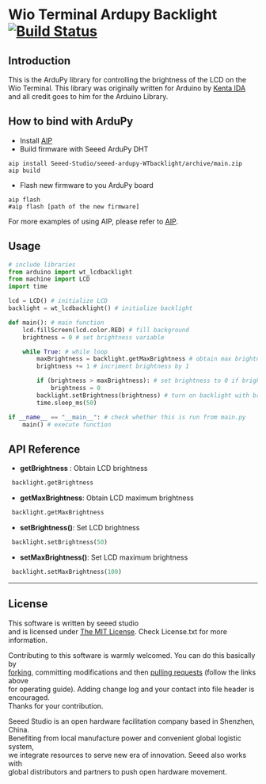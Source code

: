 # Wio Terminal Ardupy Backlight [![Build Status](https://api.travis-ci.com/Seeed-Studio/wio-terminal-ardupy-backlight.svg?branch=main)](https://travis-ci.com/github/Seeed-Studio/wio-terminal-ardupy-backlight)

## Introduction

This is the ArduPy library for controlling the brightness of the LCD on the Wio Terminal. This library was originally written for Arduino by [Kenta IDA](https://github.com/ciniml) and all credit goes to him for the Arduino Library.


## How to bind with ArduPy
- Install [AIP](https://github.com/Seeed-Studio/ardupy-aip)
- Build firmware with Seeed ArduPy DHT
```shell
aip install Seeed-Studio/seeed-ardupy-WTbacklight/archive/main.zip
aip build
```
- Flash new firmware to you ArduPy board
```shell
aip flash
#aip flash [path of the new firmware]
```
For more examples of using AIP, please refer to [AIP](https://github.com/Seeed-Studio/ardupy-aip).

## Usage

```python
# include libraries  
from arduino import wt_lcdbacklight
from machine import LCD
import time

lcd = LCD() # initialize LCD
backlight = wt_lcdbacklight() # initialize backlight

def main(): # main function 
    lcd.fillScreen(lcd.color.RED) # fill background 
    brightness = 0 # set brightness variable

    while True: # while loop
        maxBrightness = backlight.getMaxBrightness # obtain max brightness
        brightness += 1 # incriment brightness by 1

        if (brightness > maxBrightness): # set brightness to 0 if brightness value equals maxBrightness value
            brightness = 0
        backlight.setBrightness(brightness) # turn on backlight with brightness  
        time.sleep_ms(50)

if __name__ == "__main__": # check whether this is run from main.py
    main() # execute function
```

## API Reference

- **getBrightness** : Obtain LCD brightness
```python
 backlight.getBrightness
```

- **getMaxBrightness**: Obtain LCD maximum brightness
```python
 backlight.getMaxBrightness
```

- **setBrightness()**: Set LCD brightness 
```python
 backlight.setBrightness(50)
```

- **setMaxBrightness()**: Set LCD maximum brightness
```python
 backlight.setMaxBrightness(100)
```
----
## License
This software is written by seeed studio<br>
and is licensed under [The MIT License](http://opensource.org/licenses/mit-license.php). Check License.txt for more information.<br>

Contributing to this software is warmly welcomed. You can do this basically by<br>
[forking](https://help.github.com/articles/fork-a-repo), committing modifications and then [pulling requests](https://help.github.com/articles/using-pull-requests) (follow the links above<br>
for operating guide). Adding change log and your contact into file header is encouraged.<br>
Thanks for your contribution.

Seeed Studio is an open hardware facilitation company based in Shenzhen, China. <br>
Benefiting from local manufacture power and convenient global logistic system, <br>
we integrate resources to serve new era of innovation. Seeed also works with <br>
global distributors and partners to push open hardware movement.<br>
